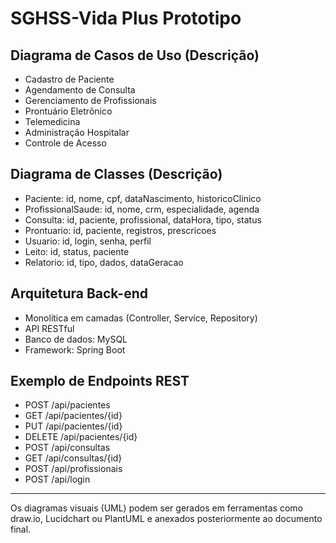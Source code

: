 # SGHSS-Vida Plus Prototipo

## Diagrama de Casos de Uso (Descrição)
- Cadastro de Paciente
- Agendamento de Consulta
- Gerenciamento de Profissionais
- Prontuário Eletrônico
- Telemedicina
- Administração Hospitalar
- Controle de Acesso

## Diagrama de Classes (Descrição)
- Paciente: id, nome, cpf, dataNascimento, historicoClinico
- ProfissionalSaude: id, nome, crm, especialidade, agenda
- Consulta: id, paciente, profissional, dataHora, tipo, status
- Prontuario: id, paciente, registros, prescricoes
- Usuario: id, login, senha, perfil
- Leito: id, status, paciente
- Relatorio: id, tipo, dados, dataGeracao

## Arquitetura Back-end
- Monolítica em camadas (Controller, Service, Repository)
- API RESTful
- Banco de dados: MySQL
- Framework: Spring Boot

## Exemplo de Endpoints REST
- POST /api/pacientes
- GET /api/pacientes/{id}
- PUT /api/pacientes/{id}
- DELETE /api/pacientes/{id}
- POST /api/consultas
- GET /api/consultas/{id}
- POST /api/profissionais
- POST /api/login

---
Os diagramas visuais (UML) podem ser gerados em ferramentas como draw.io, Lucidchart ou PlantUML e anexados posteriormente ao documento final.